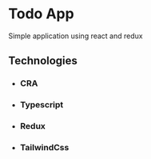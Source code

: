 # Todo App

Simple application using react and redux

## Technologies

- ### CRA
- ### Typescript
- ### Redux
- ### TailwindCss